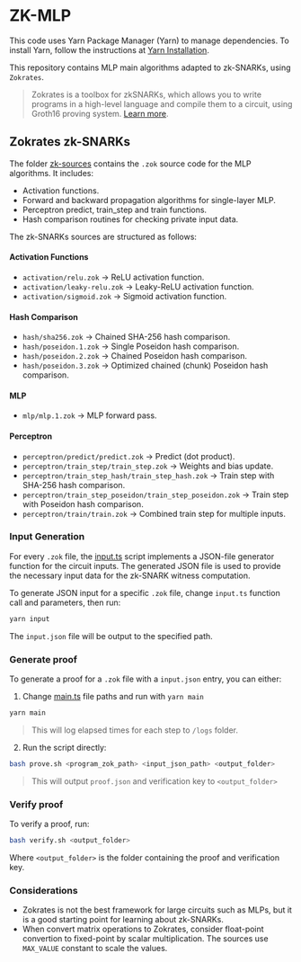 # ZK-MLP

This code uses Yarn Package Manager (Yarn) to manage dependencies. To install Yarn, follow the instructions at [Yarn Installation](https://classic.yarnpkg.com/en/docs/install/).

This repository contains MLP main algorithms adapted to zk-SNARKs, using `Zokrates`.

> Zokrates is a toolbox for zkSNARKs, which allows you to write programs in a high-level language and compile them to a circuit, using Groth16 proving system. [Learn more](https://zokrates.github.io/gettingstarted.html).

## Zokrates zk-SNARKs

The folder [zk-sources](./zk-sources/) contains the `.zok` source code for the MLP algorithms. It includes:
- Activation functions.
- Forward and backward propagation algorithms for single-layer MLP.
- Perceptron predict, train_step and train functions.
- Hash comparison routines for checking private input data.

The zk-SNARKs sources are structured as follows:

#### Activation Functions
- `activation/relu.zok` → ReLU activation function.
- `activation/leaky-relu.zok` → Leaky-ReLU activation function.
- `activation/sigmoid.zok` → Sigmoid activation function.

#### Hash Comparison
- `hash/sha256.zok` → Chained SHA-256 hash comparison.
- `hash/poseidon.1.zok` → Single Poseidon hash comparison.
- `hash/poseidon.2.zok` → Chained Poseidon hash comparison.
- `hash/poseidon.3.zok` → Optimized chained (chunk) Poseidon hash comparison.

#### MLP
- `mlp/mlp.1.zok` → MLP forward pass.

#### Perceptron
- `perceptron/predict/predict.zok` → Predict (dot product).
- `perceptron/train_step/train_step.zok` → Weights and bias update.
- `perceptron/train_step_hash/train_step_hash.zok` → Train step with SHA-256 hash comparison.
- `perceptron/train_step_poseidon/train_step_poseidon.zok` → Train step with Poseidon hash comparison.
- `perceptron/train/train.zok` → Combined train step for multiple inputs.

### Input Generation

For every `.zok` file, the [input.ts](./input.ts) script implements a JSON-file generator function for the circuit inputs. The generated JSON file is used to provide the necessary input data for the zk-SNARK witness computation.

To generate JSON input for a specific `.zok` file, change `input.ts` function call and parameters, then run:

```bash
yarn input
```

The `input.json` file will be output to the specified path. 

### Generate proof

To generate a proof for a `.zok` file with a `input.json` entry, you can either:

1. Change [main.ts](./main.ts) file paths and run with `yarn main`

```bash
yarn main
```
> This will log elapsed times for each step to `/logs` folder.

2. Run the script directly:

```bash
bash prove.sh <program_zok_path> <input_json_path> <output_folder>
``` 

> This will output `proof.json` and verification key to `<output_folder>`

### Verify proof

To verify a proof, run:

```bash
bash verify.sh <output_folder>
```

Where `<output_folder>` is the folder containing the proof and verification key.

### Considerations

- Zokrates is not the best framework for large circuits such as MLPs, but it is a good starting point for learning about zk-SNARKs.
- When convert matrix operations to Zokrates, consider float-point convertion to fixed-point by scalar multiplication. The sources use `MAX_VALUE` constant to scale the values. 







